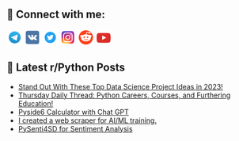 ## 🔎 Connect with me:
[<img src="https://github.com/bullbesh/bullbesh/blob/main/images/Telegram.png" width="32" height="32" />](https://t.me/bullbesh)
[<img src="https://github.com/bullbesh/bullbesh/blob/main/images/VK.png" width="32" height="32" />](https://vk.com/bullbesh)
[<img src="https://github.com/bullbesh/bullbesh/blob/main/images/Twitter.png" width="32" height="32" />](https://twitter.com/bullbesh1)
[<img src="https://github.com/bullbesh/bullbesh/blob/main/images/Instagram.png" width="32" height="32" />](https://www.instagram.com/bullbesh)
[<img src="https://github.com/bullbesh/bullbesh/blob/main/images/Reddit.png" width="32" height="32" />](https://www.reddit.com/user/bullbesh)
[<img src="https://github.com/bullbesh/bullbesh/blob/main/images/YouTube.png" width="32" height="32" />](https://www.youtube.com/channel/UCtfjRs6uzgq5mfm8S06WTcg)

## 📕 Latest r/Python Posts
<!-- BLOG-POST-LIST:START -->
- [Stand Out With These Top Data Science Project Ideas in 2023!](https://www.reddit.com/r/Python/comments/12soaz8/stand_out_with_these_top_data_science_project/)
- [Thursday Daily Thread: Python Careers, Courses, and Furthering Education!](https://www.reddit.com/r/Python/comments/12sf4mb/thursday_daily_thread_python_careers_courses_and/)
- [Pyside6 Calculator with Chat GPT](https://www.reddit.com/r/Python/comments/12se9mm/pyside6_calculator_with_chat_gpt/)
- [I created a web scraper for AI/ML training.](https://www.reddit.com/r/Python/comments/12scp6o/i_created_a_web_scraper_for_aiml_training/)
- [PySenti4SD for Sentiment Analysis](https://www.reddit.com/r/Python/comments/12sc8ns/pysenti4sd_for_sentiment_analysis/)
<!-- BLOG-POST-LIST:END -->

